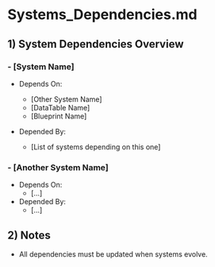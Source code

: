 # Systems_Dependencies.md

## 1) System Dependencies Overview

### - [System Name]
- Depends On:
  - [Other System Name]
  - [DataTable Name]
  - [Blueprint Name]

- Depended By:
  - [List of systems depending on this one]

### - [Another System Name]
- Depends On:
  - [...]
- Depended By:
  - [...]

## 2) Notes
- All dependencies must be updated when systems evolve.
